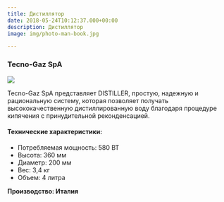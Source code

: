 ```yaml
---
title: Дистиллятор
date: 2018-05-24T10:12:37.000+00:00
description: Дистиллятор
image: img/photo-man-book.jpg

---
```

### Tecno-Gaz SpA

![](/uploads/70281-4448915.jpg)

Tecno-Gaz SpA представляет DISTILLER, простую, надежную и рациональную систему, которая позволяет получать высококачественную дистиллированную воду благодаря процедуре кипячения с принудительной реконденсацией.

#### Технические характеристики:

* Потребляемая мощность: 580 ВТ
* Высота: 360 мм
* Диаметр: 200 мм
* Вес: 3,4 кг
* Объем: 4 литра

**Производство: Италия**